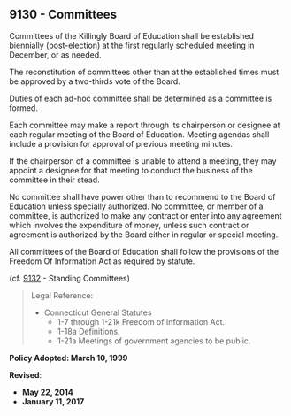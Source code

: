 ## 9130 - Committees

Committees of the Killingly Board of Education shall be established biennially \(post-election\) at the first regularly scheduled meeting in December, or as needed.

The reconstitution of committees other than at the established times must be approved by a two-thirds vote of the Board.

Duties of each ad-hoc committee shall be determined as a committee is formed.

Each committee may make a report through its chairperson or designee at each regular meeting of the Board of Education.  Meeting agendas shall include a provision for approval of previous meeting minutes.

If the chairperson of a committee is unable to attend a meeting, they may appoint a designee for that meeting to conduct the business of the committee in their stead.

No committee shall have power other than to recommend to the Board of Education unless specially authorized. No committee, or member of a committee, is authorized to make any contract or enter into any agreement which involves the expenditure of money, unless such contract or agreement is authorized by the Board either in regular or special meeting.

All committees of the Board of Education shall follow the provisions of the Freedom Of Information Act as required by statute.

\(cf. [9132](/policies/9000/9132.md) - Standing Committees\)

> Legal Reference:
> 
> * Connecticut General Statutes
>   * 1-7 through 1-21k Freedom of Information Act.
>   * 1-18a Definitions.
>   * 1-21a Meetings of government agencies to be public.

**Policy Adopted:  March 10, 1999**

**Revised**:
* **May 22, 2014**
* **January 11, 2017**


